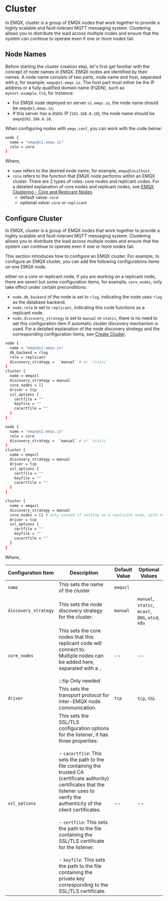 # Cluster

In EMQX, cluster is a group of EMQX nodes that work together to provide a highly scalable and fault-tolerant MQTT messaging system. Clustering allows you to distribute the load across multiple nodes and ensure that the system can continue to operate even if one or more nodes fail.

## Node Names

Before starting the cluster creation step, let's first get familiar with the concept of node names in EMQX. EMQX nodes are identified by their names. A node name consists of two parts, node name and host, separated with `@`, for example, `emqx@s1.emqx.io`. The host part must either be the IP address or a fully qualified domain name (FQDN), such as `myhost.example.tld`, for instance:

- For EMQX node deployed on server `s1.emqx.io`, the node name should be `emqx@s1.emqx.io`;
- If this server has a static IP (`192.168.0.10`), the node name should be `emqx@192.168.0.10`.

When configuring nodes with `emqx.conf`, you can work with the code below:

```bash
node {
  name = "emqx@s1.emqx.io"
  role = core
}
```

Where, 

- `name` refers to the desired node name, for example, `emqx@localhost`.
- `role` refers to the function that EMQX node performs within an EMQX cluster. There are 2 types of roles: core nodes and replicant codes. For a detailed explanation of core nodes and replicant nodes, see [EMQX Clustering - Core and Replicant Nodes](../design/clustering.md). 
  - default value: `core` 
  - optional value: `core` or `replicant`

## Configure Cluster

In EMQX, cluster is a group of EMQX nodes that work together to provide a highly scalable and fault-tolerant MQTT messaging system. Clustering allows you to distribute the load across multiple nodes and ensure that the system can continue to operate even if one or more nodes fail.

This section introduces how to configure an EMQX cluster. For example, to configure an EMQX cluster, you can add the following configurations items on one EMQX node. 

either on a core or replicant node, if you are working on a replicant node, there are severl but some configuration items, for example, `core_nodes`, only take effect under certain preconditions:

- `node.db_backend` of the node is set to `rlog`, indicating the node uses `rlog` as the database backend. 
- `node.role` is set to `replicant`, indicating this code functions as a replicant node. 
- `node.discovery_strategy` is set to `manual` or `static`, there is no need to set this configuration item if automatic cluster discovery mechanism is used. For a detailed explanation of the node discovery strategy and the corresponding configuration items, see [Create Cluster](../deploy/cluster/create-cluster.md). 

```bash
node {
  name = "emqx@s1.emqx.io"
  db_backend = rlog
  role = replicant
  discovery_strategy =  `manual` # or `static`
}
cluster {
  name = emqxcl
  discovery_strategy = manual
  core_nodes = []
  driver = tcp
  ssl_options {
    certfile = ""
    keyfile = ""
    cacertfile = ""
  }
}
```



```bash
node {
  name = "emqx@s2.emqx.io"
  role = core
  discovery_strategy =  `manual` # or `static`
}
cluster {
  name = emqxcl
  discovery_strategy = manual
  driver = tcp
  ssl_options {
    certfile = ""
    keyfile = ""
    cacertfile = ""
  }
}
```

```bash
cluster {
  name = emqxcl
  discovery_strategy = manual
  core_nodes = [] # only needed if setting on a replicant node, with node.db_backend set to rlog,node.discovery_strategy` set to `manual` or `static`
  driver = tcp
  ssl_options {
    certfile = ""
    keyfile = ""
    cacertfile = ""
  }
}
```

Where,

| Configuration Item   | Description                                                  | Default Value | Optional Values                                   |
| -------------------- | ------------------------------------------------------------ | ------------- | ------------------------------------------------- |
| `name`               | This sets the name of the cluster                            | `emqxcl`      |                                                   |
| `discovery_strategy` | This sets the node discovery strategy for the cluster.       | `manual`      | `manual`, `static`, `mcast`, `DNS`, `etcd`, `k8s` |
| `core_nodes`         | This sets the core nodes that this replicant code will connect to.<br>Multiple nodes can be added here, separated with a `,`<br><br>:::tip Only needed | --            | --                                                |
| `driver`             | This sets the transport protocol for inter-EMQX node communication. | `tcp`         | `tcp`, `SSL`                                      |
| `ssl_options`        | This sets the SSL/TLS configuration options for the listener, it has three properties: <br/><br/> - `cacertfile`: This sets the path to the file containing the trusted CA (certificate authority) certificates that the listener uses to verify the authenticity of the client certificates.<br/><br/> - `certfile`: This sets the path to the file containing the SSL/TLS certificate for the listener.<br/><br/>- `keyfile`: This sets the path to the file containing the private key corresponding to the SSL/TLS certificate. | --            | --                                                |